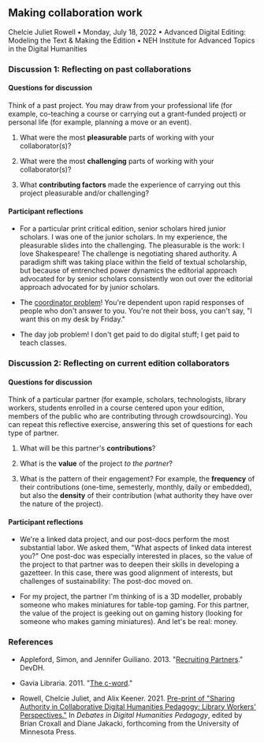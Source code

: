 ## Making collaboration work

Chelcie Juliet Rowell • Monday, July 18, 2022 • Advanced Digital Editing: Modeling the Text & Making the Edition • NEH Institute for Advanced Topics in the Digital Humanities

### Discussion 1: Reflecting on past collaborations

#### Questions for discussion

Think of a past project. You may draw from your professional life (for example, co-teaching a course or carrying out a grant-funded project) or personal life (for example, planning a move or an event).

1. What were the most **pleasurable** parts of working with your collaborator(s)?

2. What were the most **challenging** parts of working with your collaborator(s)?

3. What **contributing factors** made the experience of carrying out this project pleasurable and/or challenging?

#### Participant reflections

- For a particular print critical edition, senior scholars hired junior scholars. I was one of the junior scholars. In my experience, the pleasurable slides into the challenging. The pleasurable is the work: I love Shakespeare! The challenge is negotiating shared authority. A paradigm shift was taking place within the field of textual scholarship, but because of entrenched power dynamics the editorial approach advocated for by senior scholars consistently won out over the editorial approach advocated for by junior scholars.

- The [coordinator problem](https://web.archive.org/web/20180126163329/https://gavialib.com/2011/12/the-c-word/)! You're dependent upon rapid responses of people who don't answer to you. You're not their boss, you can't say, "I want this on my desk by Friday."

- The day job problem! I don't get paid to do digital stuff; I get paid to teach classes. 

### Discussion 2: Reflecting on current edition collaborators

#### Questions for discussion

Think of a particular partner (for example, scholars, technologists, library workers, students enrolled in a course centered upon your edition, members of the public who are contributing through crowdsourcing). You can repeat this reflective exercise, answering this set of questions for each type of partner.

1. What will be this partner's **contributions**?

2. What is the **value** of the project *to the partner*?

3. What is the pattern of their engagement? For example, the **frequency** of their contributions (one-time, semesterly, monthly, daily or embedded), but also the **density** of their contribution (what authority they have over the nature of the project).

#### Participant reflections

- We're a linked data project, and our post-docs perform the most substantial labor. We asked them, "What aspects of linked data interest you?" One post-doc was especially interested in places, so the value of the project to that partner was to deepen their skills in developing a gazetteer. In this case, there was good alignment of interests, but challenges of sustainability: The post-doc moved on.

- For my project, the partner I'm thinking of is a 3D modeller, probably someone who makes miniatures for table-top gaming. For this partner, the value of the project is geeking out on gaming history (looking for someone who makes gaming miniatures). And let's be real: money.

### References

- Appleford, Simon, and Jennifer Guiliano. 2013. "[Recruiting Partners](https://web.archive.org/web/20140219212931/http://devdh.org/lectures/teams/partners/)." DevDH.

- Gavia Libraria. 2011. "[The c-word](https://web.archive.org/web/20180126163329/https://gavialib.com/2011/12/the-c-word/)."

- Rowell, Chelcie Juliet, and Alix Keener. 2021. [Pre-print of "Sharing Authority in Collaborative Digital Humanities Pedagogy: Library Workers' Perspectives."](https://hcommons.org/deposits/item/hc:41125) In *Debates in Digital Humanities Pedagogy*, edited by Brian Croxall and Diane Jakacki, forthcoming from the University of Minnesota Press.
